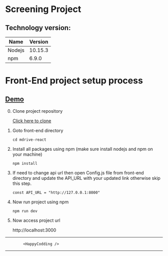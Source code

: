 # Screening Project

## Technology version:
| Name                        	| Version 	    |
|-----------------------------	|-------------- |
| Nodejs                        | 10.15.3       |
| npm                           | 6.9.0         |


# Front-End project setup process

## [Demo](https://mdrive-app.herokuapp.com)

0. Clone project repository 
    
    [Click here to clone](https://github.com/theasad/mdrive-react.git)

1. Goto front-end directory
    ```
    cd mdrive-react
    ```
2. Install all packages using npm (make sure install nodejs and npm on your machine)
    ```
    npm install
    ```
4. If need to change api url then open Config.js file from front-end directory and update the API_URL with your updated link otherwise skip this step.

    ```
    const API_URL = "http://127.0.0.1:8000"
    ```

3. Now run project using npm
    ```
    npm run dev
    ```
4. Now access project url
    
      http://localhost:3000
    

***********************************
            <HappyCodding />
***********************************

